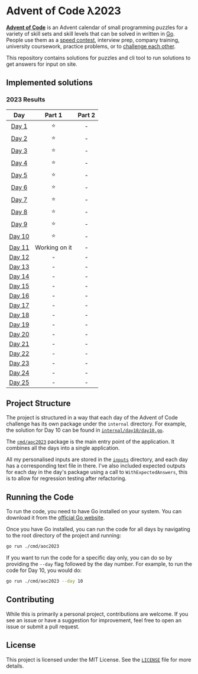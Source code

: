 # Advent of Code λ2023

[**Advent of Code**](http://adventofcode.com/) is an Advent calendar of small programming puzzles for a
variety of skill sets and skill levels that can be solved in written in [Go](https://goland.org).
People use them as a [speed contest](https://adventofcode.com/2023/leaderboard), interview prep, company training,
university coursework, practice problems,
or to [challenge each other](https://www.reddit.com/r/adventofcode/search?q=flair%3Aupping&restrict_sr=on).

This repository contains solutions for puzzles and cli tool to run solutions to get answers for input on site.

## Implemented solutions

<!--- advent_readme_stars table [2023] --->
### 2023 Results

|                      Day                       |    Part 1     | Part 2 |
|:----------------------------------------------:|:-------------:|:------:|
|  [Day 1](https://adventofcode.com/2023/day/1)  |       ⭐       |   -    |
|  [Day 2](https://adventofcode.com/2023/day/2)  |       ⭐       |   -    |
|  [Day 3](https://adventofcode.com/2023/day/3)  |       ⭐       |   -    |
|  [Day 4](https://adventofcode.com/2023/day/4)  |       ⭐       |   -    |
|  [Day 5](https://adventofcode.com/2023/day/5)  |       ⭐       |   -    |
|  [Day 6](https://adventofcode.com/2023/day/6)  |       ⭐       |   -    |
|  [Day 7](https://adventofcode.com/2023/day/7)  |       ⭐       |   -    |
|  [Day 8](https://adventofcode.com/2023/day/8)  |       ⭐       |   -    |
|  [Day 9](https://adventofcode.com/2023/day/9)  |       ⭐       |   -    |
| [Day 10](https://adventofcode.com/2023/day/10) |       ⭐       |   -    |
| [Day 11](https://adventofcode.com/2023/day/11) | Working on it |   -    |
| [Day 12](https://adventofcode.com/2023/day/12) |       -       |   -    |
| [Day 13](https://adventofcode.com/2023/day/13) |       -       |   -    |
| [Day 14](https://adventofcode.com/2023/day/14) |       -       |   -    |
| [Day 15](https://adventofcode.com/2023/day/15) |       -       |   -    |
| [Day 16](https://adventofcode.com/2023/day/16) |       -       |   -    |
| [Day 17](https://adventofcode.com/2023/day/17) |       -       |   -    |
| [Day 18](https://adventofcode.com/2023/day/18) |       -       |   -    |
| [Day 19](https://adventofcode.com/2023/day/19) |       -       |   -    |
| [Day 20](https://adventofcode.com/2023/day/20) |       -       |   -    |
| [Day 21](https://adventofcode.com/2023/day/21) |       -       |   -    |
| [Day 22](https://adventofcode.com/2023/day/22) |       -       |   -    |
| [Day 23](https://adventofcode.com/2023/day/23) |       -       |   -    |
| [Day 24](https://adventofcode.com/2023/day/24) |       -       |   -    |
| [Day 25](https://adventofcode.com/2023/day/25) |       -       |   -    |


## Project Structure

The project is structured in a way that each day of the Advent of Code challenge has its own package under the `internal`
directory. For example, the solution for Day 10 can be found in [`internal/day10/day10.go`](internal/day1/day1.go).

The [`cmd/aoc2023`](cmd/aoc2023) package is the main entry point of the application.
It combines all the days into a single application.

All my personalised inputs are stored in the [`inputs`](inputs) directory, and each day has a corresponding text file
in there. I've also included expected outputs for each day in the day's package using a call to `WithExpectedAnswers`,
this is to allow for regression testing after refactoring.

## Running the Code

To run the code, you need to have Go installed on your system. You can download it from the [official Go website](https://golang.org/dl/).

Once you have Go installed, you can run the code for all days by navigating to the root directory of the project and running:

```bash
go run ./cmd/aoc2023
```

If you want to run the code for a specific day only, you can do so by providing the `--day` flag followed by the day number. For example, to run the code for Day 10, you would do:

```bash
go run ./cmd/aoc2023 --day 10
```

## Contributing

While this is primarily a personal project, contributions are welcome. If you see an issue or have a suggestion for improvement, feel free to open an issue or submit a pull request.

## License

This project is licensed under the MIT License. See the [`LICENSE`](LICENSE) file for more details.